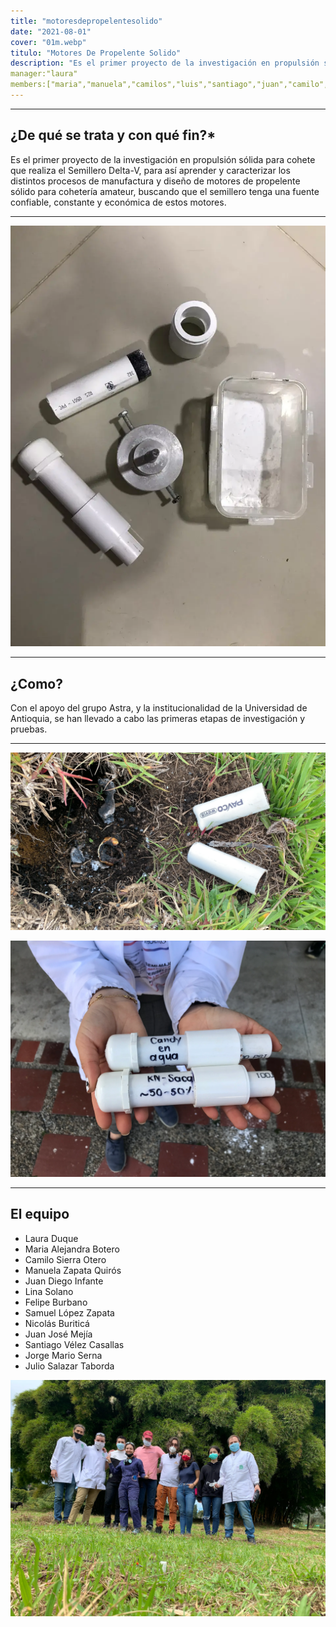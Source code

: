 ```yaml
---
title: "motoresdepropelentesolido"
date: "2021-08-01"
cover: "01m.webp"
titulo: "Motores De Propelente Solido"
description: "Es el primer proyecto de la investigación en propulsión sólida para cohete que realiza el Semillero Delta-V"
manager:"laura"
members:["maria","manuela","camilos","luis","santiago","juan","camilo","nicolas","julio","jorge","lina"]
---
```


***
## ¿De qué se trata y con qué fin?*

Es el primer proyecto de la investigación en propulsión sólida para cohete que realiza el Semillero Delta-V, para así aprender y caracterizar los distintos procesos
 de manufactura y diseño de motores de propelente sólido para cohetería amateur, buscando que el semillero tenga una fuente confiable, constante y económica de estos motores.
***

![texto alternativo](02m.webp)

***

## ¿Como?
Con el apoyo del grupo Astra, y la institucionalidad de la Universidad de Antioquia, se han llevado a cabo las primeras etapas de investigación y pruebas.

***

![texto alternativo](03m.webp)

![texto alternativo](05m.webp)

***

## El equipo


- Laura Duque
- Maria Alejandra Botero
- Camilo Sierra Otero
- Manuela Zapata Quirós
- Juan Diego Infante
- Lina Solano
- Felipe Burbano
- Samuel López Zapata
- Nicolás Buriticá
- Juan José Mejía
- Santiago Vélez Casallas
- Jorge Mario Serna
- Julio Salazar Taborda


![texto alternativo](04m.webp)